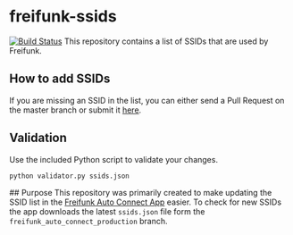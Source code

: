 # freifunk-ssids
[![Build Status](https://travis-ci.org/WIStudent/freifunk-ssids.svg?branch=master)](https://travis-ci.org/WIStudent/freifunk-ssids)
This repository contains a list of SSIDs that are used by Freifunk.

## How to add SSIDs
If you are missing an SSID in the list, you can either send a Pull Request on the master branch or submit it [here](https://github.com/WIStudent/freifunk-ssids/issues/1).

## Validation
Use the included Python script to validate your changes.
```
python validator.py ssids.json
```

## Purpose
This repository was primarily created to make updating the SSID list in the [Freifunk Auto Connect App](https://github.com/WIStudent/FreifunkAutoConnectApp) easier. To check for new SSIDs the app downloads the latest `ssids.json` file form the `freifunk_auto_connect_production` branch.